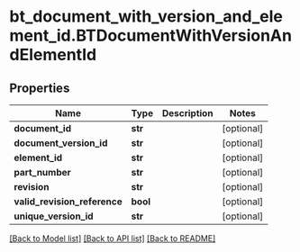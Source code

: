 # bt_document_with_version_and_element_id.BTDocumentWithVersionAndElementId

## Properties
Name | Type | Description | Notes
------------ | ------------- | ------------- | -------------
**document_id** | **str** |  | [optional] 
**document_version_id** | **str** |  | [optional] 
**element_id** | **str** |  | [optional] 
**part_number** | **str** |  | [optional] 
**revision** | **str** |  | [optional] 
**valid_revision_reference** | **bool** |  | [optional] 
**unique_version_id** | **str** |  | [optional] 

[[Back to Model list]](../README.md#documentation-for-models) [[Back to API list]](../README.md#documentation-for-api-endpoints) [[Back to README]](../README.md)


